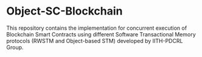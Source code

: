 # Object-SC-Blockchain
This repository contains the implementation for concurrent execution of Blockchain Smart Contracts using different Software Transactional Memory protocols (RWSTM and Object-based STM) developed by IITH-PDCRL Group.
